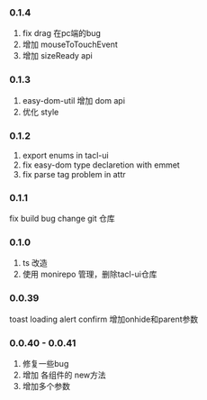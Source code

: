 <!--
 * @Author: chenzhongsheng
 * @Date: 2023-02-14 23:50:21
 * @Description: Coding something
-->
### 0.1.4

1. fix drag 在pc端的bug
2. 增加 mouseToTouchEvent
3. 增加 sizeReady api

### 0.1.3

1. easy-dom-util 增加 dom api
2. 优化 style

### 0.1.2

1. export enums in tacl-ui
2. fix easy-dom type declaretion with emmet
3. fix parse tag problem in attr

### 0.1.1

fix build bug
change git 仓库

### 0.1.0

1. ts 改造
2. 使用 monirepo 管理，删除tacl-ui仓库

### 0.0.39

toast loading alert confirm 增加onhide和parent参数

### 0.0.40 - 0.0.41

1. 修复一些bug
2. 增加 各组件的 new方法
3. 增加多个参数